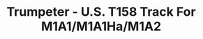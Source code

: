 ---
layout: product
title: "Trumpeter - U.S. T158 Track For M1A1/M1A1Ha/M1A2"
price: "TBA" 
desc: "N/A"
img_path: "/assets/img/TRU02033.jpg"
brand: "N/A"
available: false
special_offer: false
new: false
soon: false
cat: "010000"
subcat: "013400"
subsubcat: "0N/A"
sifra: "TRU02033"
---